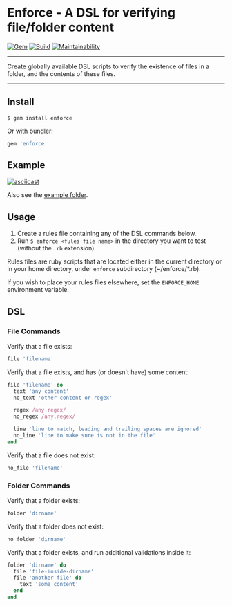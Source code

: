 Enforce - A DSL for verifying file/folder content
==================================================

[![Gem](https://img.shields.io/gem/v/enforce.svg?style=flat-square)](https://rubygems.org/gems/enforce)
[![Build](https://img.shields.io/travis/DannyBen/enforce/master.svg?style=flat-square)](https://travis-ci.com/DannyBen/enforce)
[![Maintainability](https://img.shields.io/codeclimate/maintainability/DannyBen/enforce.svg?style=flat-square)](https://codeclimate.com/github/DannyBen/enforce)

---

Create globally available DSL scripts to verify the existence of files in
a folder, and the contents of these files.

---

Install
--------------------------------------------------

```
$ gem install enforce
```

Or with bundler:

```ruby
gem 'enforce'
```

Example
--------------------------------------------------

[![asciicast](https://asciinema.org/a/bGvwdnrAzrUeHeGvY4UYfIdFZ.png)](https://asciinema.org/a/bGvwdnrAzrUeHeGvY4UYfIdFZ)

Also see the [example folder](/example).


Usage
--------------------------------------------------

1. Create a rules file containing any of the DSL commands below.
2. Run `$ enforce <fules file name>` in the directory you want to test 
   (without the `.rb` extension)

Rules files are ruby scripts that are located either in the current directory
or in your home directory, under `enforce` subdirectory (~/enforce/*.rb).

If you wish to place your rules files elsewhere, set the `ENFORCE_HOME` 
environment variable.

DSL
--------------------------------------------------

### File Commands

Verify that a file exists:

```ruby
file 'filename'
```

Verify that a file exists, and has (or doesn't have) some content:

```ruby
file 'filename' do
  text 'any content'
  no_text 'other content or regex'

  regex /any.regex/
  no_regex /any.regex/

  line 'line to match, leading and trailing spaces are ignored'
  no_line 'line to make sure is not in the file'
end
```

Verify that a file does not exist:

```ruby
no_file 'filename'
```


### Folder Commands

Verify that a folder exists:

```ruby
folder 'dirname'
```

Verify that a folder does not exist:

```ruby
no_folder 'dirname'
```

Verify that a folder exists, and run additional validations inside it:

```ruby
folder 'dirname' do
  file 'file-inside-dirname'
  file 'another-file' do
    text 'some content'
  end
end
```
